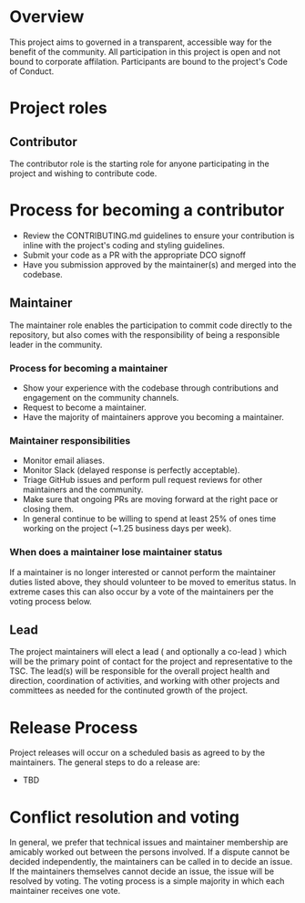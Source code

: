 # Overview

This project aims to governed in a transparent, accessible way for the benefit of the community. All participation in this project is open and not bound to corporate affilation. Participants are bound to the project's Code of Conduct.

# Project roles

## Contributor

The contributor role is the starting role for anyone participating in the project and wishing to contribute code.

# Process for becoming a contributor

* Review the CONTRIBUTING.md guidelines to ensure your contribution is inline with the project's coding and styling guidelines.
* Submit your code as a PR with the appropriate DCO signoff
* Have you submission approved by the maintainer(s) and merged into the codebase.

## Maintainer

The maintainer role enables the participation to commit code directly to the repository, but also comes with the responsibility of being a responsible leader in the community.

### Process for becoming a maintainer

* Show your experience with the codebase through contributions and engagement on the community channels.
* Request to become a maintainer.
* Have the majority of maintainers approve you becoming a maintainer.

### Maintainer responsibilities

* Monitor email aliases.
* Monitor Slack (delayed response is perfectly acceptable).
* Triage GitHub issues and perform pull request reviews for other maintainers and the community.
* Make sure that ongoing PRs are moving forward at the right pace or closing them.
* In general continue to be willing to spend at least 25% of ones time working on the project (~1.25
  business days per week).

### When does a maintainer lose maintainer status

If a maintainer is no longer interested or cannot perform the maintainer duties listed above, they
should volunteer to be moved to emeritus status. In extreme cases this can also occur by a vote of
the maintainers per the voting process below.

## Lead

The project maintainers will elect a lead ( and optionally a co-lead ) which will be the primary point of contact for the project and representative to the TSC. The lead(s) will be responsible for the overall project health and direction, coordination of activities, and working with other projects and committees as needed for the continuted growth of the project.

# Release Process

Project releases will occur on a scheduled basis as agreed to by the maintainers. The general steps to do a release are:

* TBD

# Conflict resolution and voting

In general, we prefer that technical issues and maintainer membership are amicably worked out
between the persons involved. If a dispute cannot be decided independently, the maintainers can be
called in to decide an issue. If the maintainers themselves cannot decide an issue, the issue will
be resolved by voting. The voting process is a simple majority in which each maintainer receives one vote.
